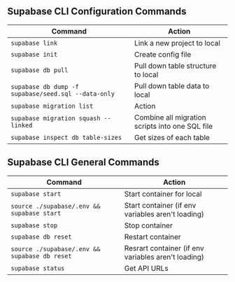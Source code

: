 ## Supabase CLI Configuration Commands

| Command                                             | Action                                          |
| --------------------------------------------------- | ----------------------------------------------- |
| `supabase link`                                     | Link a new project to local                     |
| `supabase init`                                     | Create config file                              |
| `supabase db pull`                                  | Pull down table structure to local              |
| `supabase db dump -f supabase/seed.sql --data-only` | Pull down table data to local                   |
| `supabase migration list`                           | Action                                          |
| `supabase migration squash --linked`                | Combine all migration scripts into one SQL file |
| `supabase inspect db table-sizes`                   | Get sizes of each table                         |

## Supabase CLI General Commands

| Command                                       | Action                                              |
| --------------------------------------------- | --------------------------------------------------- |
| `supabase start`                              | Start container for local                           |
| `source ./supabase/.env && supabase start`    | Start container (if env variables aren't loading)   |
| `supabase stop`                               | Stop container                                      |
| `supabase db reset`                           | Restart container                                   |
| `source ./supabase/.env && supabase db reset` | Resrart container (if env variables aren't loading) |
| `supabase status`                             | Get API URLs                                        |
